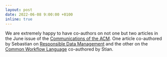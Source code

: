 ```yaml
---
layout: post
date: 2022-06-08 9:00:00 +0100
inline: true
---
```


We are extremely happy to have co-authors on not one but two articles in the June issue of the [Communications of the ACM](https://cacm.acm.org/magazines/2022/6). One article co-authored by Sebastian on [Responsible Data Management](https://cacm.acm.org/magazines/2022/6/261173-responsible-data-management/fulltext) and the other on the [Common Workflow Language](https://cacm.acm.org/magazines/2022/6/261172-methods-included/fulltext) co-authored by Stian. 

